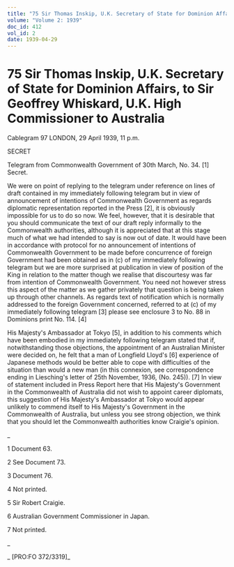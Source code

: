 ```yaml
---
title: "75 Sir Thomas Inskip, U.K. Secretary of State for Dominion Affairs, to Sir Geoffrey Whiskard, U.K. High Commissioner to Australia"
volume: "Volume 2: 1939"
doc_id: 412
vol_id: 2
date: 1939-04-29
---
```


# 75 Sir Thomas Inskip, U.K. Secretary of State for Dominion Affairs, to Sir Geoffrey Whiskard, U.K. High Commissioner to Australia

Cablegram 97 LONDON, 29 April 1939, 11 p.m.

SECRET

Telegram from Commonwealth Government of 30th March, No. 34. [1] Secret.

We were on point of replying to the telegram under reference on lines of draft contained in my immediately following telegram but in view of announcement of intentions of Commonwealth Government as regards diplomatic representation reported in the Press [2], it is obviously impossible for us to do so now. We feel, however, that it is desirable that you should communicate the text of our draft reply informally to the Commonwealth authorities, although it is appreciated that at this stage much of what we had intended to say is now out of date. It would have been in accordance with protocol for no announcement of intentions of Commonwealth Government to be made before concurrence of foreign Government had been obtained as in (c) of my immediately following telegram but we are more surprised at publication in view of position of the King in relation to the matter though we realise that discourtesy was far from intention of Commonwealth Government. You need not however stress this aspect of the matter as we gather privately that question is being taken up through other channels. As regards text of notification which is normally addressed to the foreign Government concerned, referred to at (c) of my immediately following telegram [3] please see enclosure 3 to No. 88 in Dominions print No. 114. [4]

His Majesty's Ambassador at Tokyo [5], in addition to his comments which have been embodied in my immediately following telegram stated that if, notwithstanding those objections, the appointment of an Australian Minister were decided on, he felt that a man of Longfield Lloyd's [6] experience of Japanese methods would be better able to cope with difficulties of the situation than would a new man (in this connexion, see correspondence ending in Liesching's letter of 25th November, 1936, (No. 245)). [7] In view of statement included in Press Report here that His Majesty's Government in the Commonwealth of Australia did not wish to appoint career diplomats, this suggestion of His Majesty's Ambassador at Tokyo would appear unlikely to commend itself to His Majesty's Government in the Commonwealth of Australia, but unless you see strong objection, we think that you should let the Commonwealth authorities know Craigie's opinion.

_

1 Document 63.

2 See Document 73.

3 Document 76.

4 Not printed.

5 Sir Robert Craigie.

6 Australian Government Commissioner in Japan.

7 Not printed.

_

_ [PRO:FO 372/3319]_
